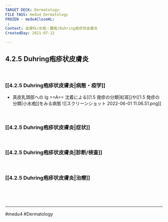 ```yaml
---
TARGET DECK: Dermatology
FILE TAGS: medu4 Dermatology
FROZEN - medu4ClozeHL:
 : 
Context: 皮膚科/水疱・膿疱/Duhring疱疹状皮膚炎
CreatedDay: 2021-07-12

---
```


## 4.2.5 Duhring疱疹状皮膚炎

<br>

### [[4.2.5 Duhring疱疹状皮膚炎|病態・疫学]]
* 真皮乳頭部への Ig ==A== 沈着による[[1.5 発疹の分類|紅斑]]や[[1.5 発疹の分類|小水疱]]をみる病態
![[スクリーンショット 2022-06-01 11.06.51.png]]
<!--ID: 1626163350141-->


<br>

### [[4.2.5 Duhring疱疹状皮膚炎|症状]]


<br>

### [[4.2.5 Duhring疱疹状皮膚炎|診断/検査]]


<br>

### [[4.2.5 Duhring疱疹状皮膚炎|治療]]


<br><br><br>

---
#medu4 #Dermatology  
